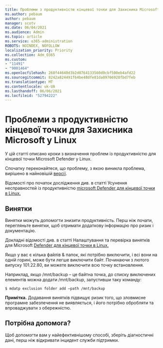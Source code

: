 ```yaml
---
title: Проблеми з продуктивністю кінцевої точки для Захисника Microsoft у Linux
ms.author: pebaum
author: pebaum
manager: scotv
ms.date: 06/04/2021
ms.audience: Admin
ms.topic: article
ms.service: o365-administration
ROBOTS: NOINDEX, NOFOLLOW
localization_priority: Priority
ms.collection: Adm_O365
ms.custom:
- "11491"
- "9001464"
ms.openlocfilehash: 268f44640d3b2d8764133560d0cbf500eb4afd22
ms.sourcegitcommit: 8242a824491f64be48dfe81da09766920fbd7feb
ms.translationtype: MT
ms.contentlocale: uk-UA
ms.lasthandoff: 06/06/2021
ms.locfileid: "52794222"
---
```

# <a name="performance-issues-for-microsoft-defender-for-endpoint-on-linux"></a>Проблеми з продуктивністю кінцевої точки для Захисника Microsoft у Linux

У цій статті описано кроки з визначення проблем із продуктивністю для кінцевої точки Microsoft Defender у Linux.

Спочатку переконайтеся, що проблему, з якою виникла проблема, вирішено в найновішій [версії](/microsoft-365/security/defender-endpoint/linux-whatsnew). 

Відомості про початок дослідження див. в статті Усунення несправностей із продуктивністю [microsoft Defender для кінцевої точки в Linux.](/microsoft-365/security/defender-endpoint/linux-support-perf)

## <a name="exclusions"></a>Винятки

Винятки можуть допомогти знизити продуктивність. Перш ніж почати, перегляньте винятки, щоб отримати додаткову інформацію про ризик і документацію.

Докладні відомості див. в статті Налаштування та перевірка винятків для Microsoft [Defender для кінцевої точки в Linux.](/microsoft-365/security/defender-endpoint/linux-exclusions)

Якщо у вас є кілька файлів & папок, які потрібно виключити, і всі вони на одній горині, може бути легше виключити байт. Починаючи з лютого випуску 101.22.80, ви можете виключити всю точку встановлення.

Наприклад, якщо /mnt/backup – це байтна точка, до списку виключених елементів можна додати /mnt/backup, запустивши таку команду:

`$ mdatp exclusion folder add –path /mnt/backup`

**Примітка.** Додавання винятків підвищує ризик того, що зловмисне програмне забезпечення не виявляється, і його потрібно обробляти та впроваджувати з обережністю.

## <a name="need-help"></a>Потрібна допомога?

Щоб допомогти вам у найефективнішому способі, зберіть діагностичні дані, перш ніж відкривати інцидент служби підтримки.
